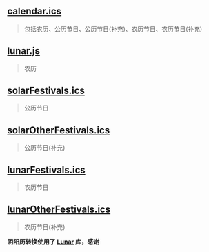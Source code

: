 ## [calendar.ics](https://github.com/uclort/calendar/blob/main/calendar.ics)

> 包括农历、公历节日、公历节日(补充)、农历节日、农历节日(补充)

## [lunar.js](https://github.com/uclort/calendar/blob/main/lunar.js)

> 农历

## [solarFestivals.ics](https://github.com/uclort/calendar/blob/main/solarFestivals.ics)

> 公历节日

## [solarOtherFestivals.ics](https://github.com/uclort/calendar/blob/main/solarOtherFestivals.ics)

> 公历节日(补充)

## [lunarFestivals.ics](https://github.com/uclort/calendar/blob/main/lunarFestivals.ics)

> 农历节日

## [lunarOtherFestivals.ics](https://github.com/uclort/calendar/blob/main/lunarOtherFestivals.ics)

> 农历节日(补充)



**阴阳历转换使用了 [Lunar](http://6tail.cn/calendar/api.html) 库，感谢**